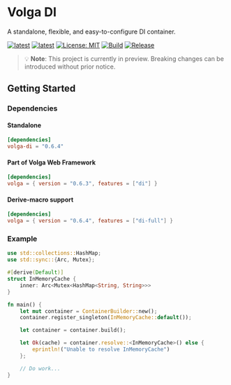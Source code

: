 # Volga DI
A standalone, flexible, and easy-to-configure DI container.

[![latest](https://img.shields.io/badge/latest-0.6.3-blue)](https://crates.io/crates/volga)
[![latest](https://img.shields.io/badge/rustc-1.80+-964B00)](https://crates.io/crates/volga)
[![License: MIT](https://img.shields.io/badge/License-MIT-violet.svg)](https://github.com/RomanEmreis/volga/blob/main/LICENSE)
[![Build](https://github.com/RomanEmreis/volga/actions/workflows/rust.yml/badge.svg)](https://github.com/RomanEmreis/volga/actions/workflows/rust.yml)
[![Release](https://github.com/RomanEmreis/volga/actions/workflows/release.yml/badge.svg)](https://github.com/RomanEmreis/volga/actions/workflows/release.yml)

> 💡 **Note**: This project is currently in preview. Breaking changes can be introduced without prior notice.

## Getting Started
### Dependencies
#### Standalone
```toml
[dependencies]
volga-di = "0.6.4"
```
#### Part of Volga Web Framework
```toml
[dependencies]
volga = { version = "0.6.3", features = ["di"] }
```
#### Derive-macro support
```toml
[dependencies]
volga = { version = "0.6.4", features = ["di-full"] }
```

### Example
```rust
use std::collections::HashMap;
use std::sync::{Arc, Mutex};

#[derive(Default)]
struct InMemoryCache {
    inner: Arc<Mutex<HashMap<String, String>>>
}

fn main() {
    let mut container = ContainerBuilder::new();
    container.register_singleton(InMemoryCache::default());

    let container = container.build();

    let Ok(cache) = container.resolve::<InMemoryCache>() else { 
        eprintln!("Unable to resolve InMemoryCache")
    };

    // Do work...
}
```


